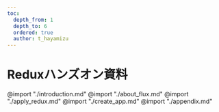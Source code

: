 ```yaml
---
toc:
  depth_from: 1
  depth_to: 6
  ordered: true
  author: t_hayamizu
---
```


Reduxハンズオン資料
=====

@import "./introduction.md"
@import "./about_flux.md"
@import "./apply_redux.md"
@import "./create_app.md"
@import "./appendix.md"